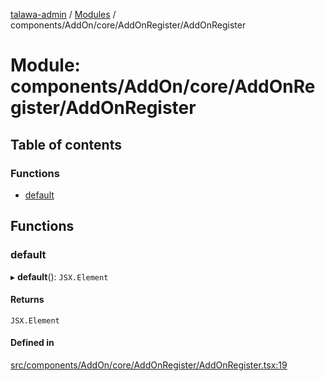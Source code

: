 [talawa-admin](../README.md) / [Modules](../modules.md) / components/AddOn/core/AddOnRegister/AddOnRegister

# Module: components/AddOn/core/AddOnRegister/AddOnRegister

## Table of contents

### Functions

- [default](components_AddOn_core_AddOnRegister_AddOnRegister.md#default)

## Functions

### default

▸ **default**(): `JSX.Element`

#### Returns

`JSX.Element`

#### Defined in

[src/components/AddOn/core/AddOnRegister/AddOnRegister.tsx:19](https://github.com/chandel-aman/talawa-admin/blob/99e6195/src/components/AddOn/core/AddOnRegister/AddOnRegister.tsx#L19)
